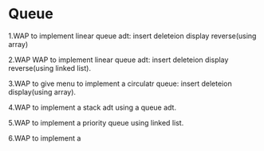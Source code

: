 # Queue

1.WAP to implement linear queue adt:
    insert
    deleteion
    display
    reverse(using array)

2.WAP WAP to implement linear queue adt:
    insert
    deleteion
    display
    reverse(using linked list).

3.WAP to give menu to implement a circulatr queue:
    insert
    deleteion
    display(using array).
    
4.WAP to implement a stack adt using a queue adt.

5.WAP to implement a priority queue using linked list.

6.WAP to implement a 